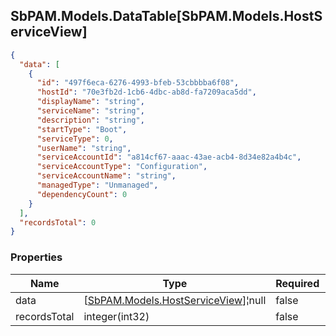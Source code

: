 
<h2 id="tocS_SbPAM.Models.DataTable[SbPAM.Models.HostServiceView]">SbPAM.Models.DataTable[SbPAM.Models.HostServiceView]</h2>

<a id="schemasbpam.models.datatable[sbpam.models.hostserviceview]"></a>
<a id="schema_SbPAM.Models.DataTable[SbPAM.Models.HostServiceView]"></a>
<a id="tocSsbpam.models.datatable[sbpam.models.hostserviceview]"></a>
<a id="tocssbpam.models.datatable[sbpam.models.hostserviceview]"></a>

```json
{
  "data": [
    {
      "id": "497f6eca-6276-4993-bfeb-53cbbbba6f08",
      "hostId": "70e3fb2d-1cb6-4dbc-ab8d-fa7209aca5dd",
      "displayName": "string",
      "serviceName": "string",
      "description": "string",
      "startType": "Boot",
      "serviceType": 0,
      "userName": "string",
      "serviceAccountId": "a814cf67-aaac-43ae-acb4-8d34e82a4b4c",
      "serviceAccountType": "Configuration",
      "serviceAccountName": "string",
      "managedType": "Unmanaged",
      "dependencyCount": 0
    }
  ],
  "recordsTotal": 0
}

```

### Properties

|Name|Type|Required|Restrictions|Description|
|---|---|---|---|---|
|data|[[SbPAM.Models.HostServiceView](#schemasbpam.models.hostserviceview)]¦null|false|none|none|
|recordsTotal|integer(int32)|false|none|none|


